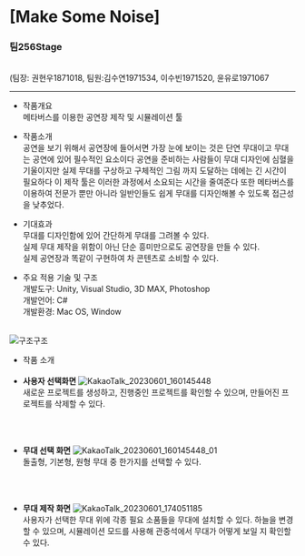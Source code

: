 # **[Make Some Noise]**
### 팀256Stage
<br/>(팀장: 권현우1871018, 팀원:김수연1971534, 이수빈1971520, 윤유로1971067
___

+ 작품개요
 <br/>메타버스를 이용한 공연장 제작 및 시뮬레이션 툴
 
+ 작품소개
<br/> 공연을 보기 위해서 공연장에 들어서면 가장 눈에 보이는 것은 단연 무대이고 무대는 공연에 있어 필수적인 요소이다 공연을 준비하는 사람들이 무대 디자인에 심혈을 기울이지만 실제 무대를 구상하고 구체적인 그림 까지 도달하는 데에는 긴 시간이 필요하다 이 제작 툴은 이러한 과정에서 소요되는 시간을 줄여준다 또한 메타버스를 이용하여 전문가 뿐만 아니라 일반인들도 쉽게 무대를 디자인해볼 수 있도록 접근성을 낮추었다. 

+ 기대효과
<br/> 무대를 디자인함에 있어 간단하게 무대를 그려볼 수 있다.
<br/> 실제 무대 제작을 위함이 아닌 단순 흥미만으로도 공연장을 만들 수 있다.
<br/> 실제 공연장과 똑같이 구현하여 차 콘텐츠로 소비할 수 있다.
 
+ 주요 적용 기술 및 구조
<br/> 개발도구: Unity, Visual Studio, 3D MAX, Photoshop
<br/> 개발언어: C#
<br/> 개발환경: Mac OS, Window

<br/>![구조구조](https://github.com/LaroiStay/256Stage/assets/124904435/95fef843-e6ad-4a73-a95a-442ec4c4c2d7)

+ 작품 소개
<br/><br/>
+ **사용자 선택화면**
![KakaoTalk_20230601_160145448](https://github.com/LaroiStay/256Stage/assets/124904435/5c8b3901-c539-4466-a843-9bba5984a9a5)
<br/> 새로운 프로젝트를 생성하고, 진행중인 프로젝트를 확인할 수 있으며, 만들어진 프로젝트를 삭제할 수 있다.

<br/><br/>
+ **무대 선택 화면**
![KakaoTalk_20230601_160145448_01](https://github.com/LaroiStay/256Stage/assets/124904435/58747b45-7ffc-41fc-b103-be2005e7a1be)
<br/> 돌출형, 기본형, 원형 무대 중 한가지를 선택할 수 있다.

<br/><br/>
+ **무대 제작 화면**
![KakaoTalk_20230601_174051185](https://github.com/LaroiStay/256Stage/assets/124904435/57f311b9-5344-4eac-b748-9b771f466234)
<br/> 사용자가 선택한 무대 위에 각종 필요 소품들을 무대에 설치할 수 있다. 하늘을 변경 할 수 있으며, 시뮬레이션 모드를 사용해 관중석에서 무대가 어떻게 보일 지 확인할 수 있다.



